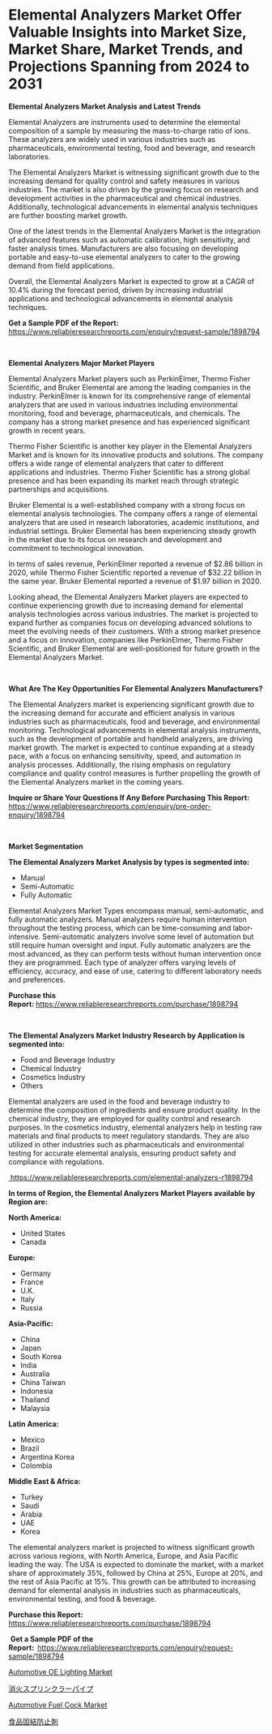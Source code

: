 <p><h1>Elemental Analyzers Market Offer Valuable Insights into Market Size, Market Share, Market Trends, and Projections Spanning from 2024 to 2031</h1></p><p><strong>Elemental Analyzers Market Analysis and Latest Trends</strong></p>
<p><p>Elemental Analyzers are instruments used to determine the elemental composition of a sample by measuring the mass-to-charge ratio of ions. These analyzers are widely used in various industries such as pharmaceuticals, environmental testing, food and beverage, and research laboratories.</p><p>The Elemental Analyzers Market is witnessing significant growth due to the increasing demand for quality control and safety measures in various industries. The market is also driven by the growing focus on research and development activities in the pharmaceutical and chemical industries. Additionally, technological advancements in elemental analysis techniques are further boosting market growth.</p><p>One of the latest trends in the Elemental Analyzers Market is the integration of advanced features such as automatic calibration, high sensitivity, and faster analysis times. Manufacturers are also focusing on developing portable and easy-to-use elemental analyzers to cater to the growing demand from field applications.</p><p>Overall, the Elemental Analyzers Market is expected to grow at a CAGR of 10.4% during the forecast period, driven by increasing industrial applications and technological advancements in elemental analysis techniques.</p></p>
<p><strong>Get a Sample PDF of the Report:&nbsp;</strong> <a href="https://www.reliableresearchreports.com/enquiry/request-sample/1898794">https://www.reliableresearchreports.com/enquiry/request-sample/1898794</a></p>
<p>&nbsp;</p>
<p><strong>Elemental Analyzers Major Market Players</strong></p>
<p><p>Elemental Analyzers Market players such as PerkinElmer, Thermo Fisher Scientific, and Bruker Elemental are among the leading companies in the industry. PerkinElmer is known for its comprehensive range of elemental analyzers that are used in various industries including environmental monitoring, food and beverage, pharmaceuticals, and chemicals. The company has a strong market presence and has experienced significant growth in recent years.</p><p>Thermo Fisher Scientific is another key player in the Elemental Analyzers Market and is known for its innovative products and solutions. The company offers a wide range of elemental analyzers that cater to different applications and industries. Thermo Fisher Scientific has a strong global presence and has been expanding its market reach through strategic partnerships and acquisitions.</p><p>Bruker Elemental is a well-established company with a strong focus on elemental analysis technologies. The company offers a range of elemental analyzers that are used in research laboratories, academic institutions, and industrial settings. Bruker Elemental has been experiencing steady growth in the market due to its focus on research and development and commitment to technological innovation.</p><p>In terms of sales revenue, PerkinElmer reported a revenue of $2.86 billion in 2020, while Thermo Fisher Scientific reported a revenue of $32.22 billion in the same year. Bruker Elemental reported a revenue of $1.97 billion in 2020.</p><p>Looking ahead, the Elemental Analyzers Market players are expected to continue experiencing growth due to increasing demand for elemental analysis technologies across various industries. The market is projected to expand further as companies focus on developing advanced solutions to meet the evolving needs of their customers. With a strong market presence and a focus on innovation, companies like PerkinElmer, Thermo Fisher Scientific, and Bruker Elemental are well-positioned for future growth in the Elemental Analyzers Market.</p></p>
<p>&nbsp;</p>
<p><strong>What Are The Key Opportunities For Elemental Analyzers Manufacturers?</strong></p>
<p><p>The Elemental Analyzers market is experiencing significant growth due to the increasing demand for accurate and efficient analysis in various industries such as pharmaceuticals, food and beverage, and environmental monitoring. Technological advancements in elemental analysis instruments, such as the development of portable and handheld analyzers, are driving market growth. The market is expected to continue expanding at a steady pace, with a focus on enhancing sensitivity, speed, and automation in analysis processes. Additionally, the rising emphasis on regulatory compliance and quality control measures is further propelling the growth of the Elemental Analyzers market in the coming years.</p></p>
<p><strong>Inquire or Share Your Questions If Any Before Purchasing This Report:</strong> <a href="https://www.reliableresearchreports.com/enquiry/pre-order-enquiry/1898794">https://www.reliableresearchreports.com/enquiry/pre-order-enquiry/1898794</a></p>
<p>&nbsp;</p>
<p><strong>Market Segmentation</strong></p>
<p><strong>The Elemental Analyzers Market Analysis by types is segmented into:</strong></p>
<p><ul><li>Manual</li><li>Semi-Automatic</li><li>Fully Automatic</li></ul></p>
<p><p>Elemental Analyzers Market Types encompass manual, semi-automatic, and fully automatic analyzers. Manual analyzers require human intervention throughout the testing process, which can be time-consuming and labor-intensive. Semi-automatic analyzers involve some level of automation but still require human oversight and input. Fully automatic analyzers are the most advanced, as they can perform tests without human intervention once they are programmed. Each type of analyzer offers varying levels of efficiency, accuracy, and ease of use, catering to different laboratory needs and preferences.</p></p>
<p><strong>Purchase this Report:&nbsp;</strong><a href="https://www.reliableresearchreports.com/purchase/1898794">https://www.reliableresearchreports.com/purchase/1898794</a></p>
<p>&nbsp;</p>
<p><strong>The Elemental Analyzers Market Industry Research by Application is segmented into:</strong></p>
<p><ul><li>Food and Beverage Industry</li><li>Chemical Industry</li><li>Cosmetics Industry</li><li>Others</li></ul></p>
<p><p>Elemental analyzers are used in the food and beverage industry to determine the composition of ingredients and ensure product quality. In the chemical industry, they are employed for quality control and research purposes. In the cosmetics industry, elemental analyzers help in testing raw materials and final products to meet regulatory standards. They are also utilized in other industries such as pharmaceuticals and environmental testing for accurate elemental analysis, ensuring product safety and compliance with regulations.</p></p>
<p><a href="https://www.reliableresearchreports.com/elemental-analyzers-r1898794">&nbsp;https://www.reliableresearchreports.com/elemental-analyzers-r1898794</a></p>
<p><strong>In terms of Region, the Elemental Analyzers Market Players available by Region are:</strong></p>
<p>
    <p> <strong> North America: </strong>
        <ul>
            <li>United States</li>
            <li>Canada</li>
        </ul>
        </p> 
    <p> <strong> Europe: </strong>
        <ul>
            <li>Germany</li>
            <li>France</li>
            <li>U.K.</li>
            <li>Italy</li>
            <li>Russia</li>
        </ul>
        </p> 
    <p> <strong> Asia-Pacific: </strong>
        <ul>
            <li>China</li>
            <li>Japan</li>
            <li>South Korea</li>
            <li>India</li>
            <li>Australia</li>
            <li>China Taiwan</li>
            <li>Indonesia</li>
            <li>Thailand</li>
            <li>Malaysia</li>
        </ul>
        </p> 
    <p> <strong> Latin America: </strong>
        <ul>
            <li>Mexico</li>
            <li>Brazil</li>
            <li>Argentina Korea</li>
            <li>Colombia</li>
        </ul>
        </p> 
    <p> <strong> Middle East & Africa: </strong>
        <ul>
            <li>Turkey</li>
            <li>Saudi</li>
            <li>Arabia</li>
            <li>UAE</li>
            <li>Korea</li>
        </ul>
    </p>
    </p>
<p><p>The elemental analyzers market is projected to witness significant growth across various regions, with North America, Europe, and Asia Pacific leading the way. The USA is expected to dominate the market, with a market share of approximately 35%, followed by China at 25%, Europe at 20%, and the rest of Asia Pacific at 15%. This growth can be attributed to increasing demand for elemental analysis in industries such as pharmaceuticals, environmental testing, and food & beverage.</p></p>
<p><strong>Purchase this Report: </strong><a href="https://www.reliableresearchreports.com/purchase/1898794">https://www.reliableresearchreports.com/purchase/1898794</a></p>
<p>&nbsp;<strong>Get a Sample PDF of the Report:&nbsp;&nbsp;</strong><a href="https://www.reliableresearchreports.com/enquiry/request-sample/1898794">https://www.reliableresearchreports.com/enquiry/request-sample/1898794</a></p>
<p><strong></strong></p>
<p><p><a href="https://www.linkedin.com/pulse/automotive-oe-lighting-market-size-growth-segmentation-regional-ojmme?trackingId=tnF1Eijdc5laMftK%2B42zhg%3D%3D">Automotive OE Lighting Market</a></p><p><a href="https://medium.com/@jefferyyan895/%E6%B6%88%E9%98%B2%E6%95%A3%E6%B0%B4%E7%AE%A1%E5%B8%82%E5%A0%B4-%E7%AB%B6%E4%BA%89%E5%88%86%E6%9E%90-%E5%B8%82%E5%A0%B4%E5%8B%95%E5%90%91-2031%E5%B9%B4%E3%81%BE%E3%81%A7%E3%81%AE%E4%BA%88%E6%B8%AC-e853757a7833">消火スプリンクラーパイプ</a></p><p><a href="https://www.linkedin.com/pulse/global-automotive-fuel-cock-market-size-trends-insights-projections-dkeie?trackingId=AFuP1Ofy7owRujaOEmpzAw%3D%3D">Automotive Fuel Cock Market</a></p><p><a href="https://medium.com/@tomienow6767d/%E9%A3%9F%E5%93%81%E7%94%A8%E6%8A%97%E7%B5%90%E5%89%A4%E5%B8%82%E5%A0%B4%E8%A6%8F%E6%A8%A1-%E5%B8%82%E5%A0%B4%E5%8B%95%E5%90%91%E3%81%A8%E5%B8%82%E5%A0%B4%E4%BA%88%E6%B8%AC-2024%E5%B9%B4%E3%81%8B%E3%82%892031%E5%B9%B4%E3%81%BE%E3%81%A7-41eaecb6dfd3">食品固結防止剤</a></p></p>